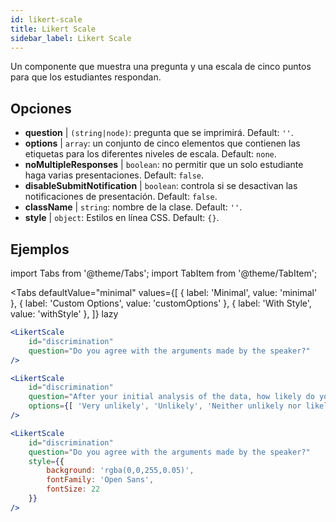```yaml
---
id: likert-scale
title: Likert Scale
sidebar_label: Likert Scale
---
```


Un componente que muestra una pregunta y una escala de cinco puntos para que los estudiantes respondan.

## Opciones

* __question__ | `(string|node)`: pregunta que se imprimirá. Default: `''`.
* __options__ | `array`: un conjunto de cinco elementos que contienen las etiquetas para los diferentes niveles de escala. Default: `none`.
* __noMultipleResponses__ | `boolean`: no permitir que un solo estudiante haga varias presentaciones. Default: `false`.
* __disableSubmitNotification__ | `boolean`: controla si se desactivan las notificaciones de presentación. Default: `false`.
* __className__ | `string`: nombre de la clase. Default: `''`.
* __style__ | `object`: Estilos en línea CSS. Default: `{}`.


## Ejemplos

import Tabs from '@theme/Tabs';
import TabItem from '@theme/TabItem';

<Tabs
    defaultValue="minimal"
    values={[
        { label: 'Minimal', value: 'minimal' },
        { label: 'Custom Options', value: 'customOptions' },
        { label: 'With Style', value: 'withStyle' },
    ]}
    lazy
>

<TabItem value="minimal">

```jsx live
<LikertScale 
    id="discrimination" 
    question="Do you agree with the arguments made by the speaker?" 
/>
```
</TabItem>

<TabItem value="customOptions">

```jsx live
<LikertScale 
    id="discrimination" 
    question="After your initial analysis of the data, how likely do you think it is that players are discriminated against by soccer referees because of their skin tone?" 
    options={[ 'Very unlikely', 'Unlikely', 'Neither unlikely nor likely', 'Likely', 'Very Likely']}
/>
```
</TabItem>

<TabItem value="withStyle">

```jsx live
<LikertScale 
    id="discrimination" 
    question="Do you agree with the arguments made by the speaker?" 
    style={{ 
        background: 'rgba(0,0,255,0.05)', 
        fontFamily: 'Open Sans', 
        fontSize: 22 
    }}
/>
```

</TabItem>

</Tabs>

